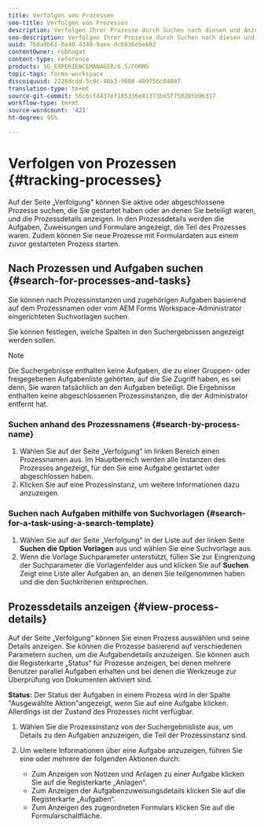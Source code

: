 ```yaml
---
title: Verfolgen von Prozessen
seo-title: Verfolgen von Prozessen
description: Verfolgen Ihrer Prozesse durch Suchen nach diesen und Anzeigen der Details.
seo-description: Verfolgen Ihrer Prozesse durch Suchen nach diesen und Anzeigen der Details.
uuid: 7bda9b61-0a40-4349-9aee-dc6636e5e692
contentOwner: robhagat
content-type: reference
products: SG_EXPERIENCEMANAGER/6.5/FORMS
topic-tags: forms-workspace
discoiquuid: 2228dcdd-5c9c-46b3-9888-489756c04887
translation-type: tm+mt
source-git-commit: 56c6cfd437ef185336e81373bd5f758205b96317
workflow-type: tm+mt
source-wordcount: '421'
ht-degree: 95%

---
```



# Verfolgen von Prozessen {#tracking-processes}

Auf der Seite „Verfolgung“ können Sie aktive oder abgeschlossene Prozesse suchen, die Sie gestartet haben oder an denen Sie beteiligt waren, und die Prozessdetails anzeigen. In den Prozessdetails werden die Aufgaben, Zuweisungen und Formulare angezeigt, die Teil des Prozesses waren. Zudem können Sie neue Prozesse mit Formulardaten aus einem zuvor gestarteten Prozess starten.

## Nach Prozessen und Aufgaben suchen {#search-for-processes-and-tasks}

Sie können nach Prozessinstanzen und zugehörigen Aufgaben basierend auf dem Prozessnamen oder vom AEM Forms Workspace-Administrator eingerichteten Suchvorlagen suchen.

Sie können festlegen, welche Spalten in den Suchergebnissen angezeigt werden sollen.

>[!NOTE]
>
>Die Suchergebnisse enthalten keine Aufgaben, die zu einer Gruppen- oder freigegebenen Aufgabenliste gehörten, auf die Sie Zugriff haben, es sei denn, Sie waren tatsächlich an den Aufgaben beteiligt. Die Ergebnisse enthalten keine abgeschlossenen Prozessinstanzen, die der Administrator entfernt hat.

### Suchen anhand des Prozessnamens  {#search-by-process-name}

1. Wählen Sie auf der Seite „Verfolgung“ im linken Bereich einen Prozessnamen aus. Im Hauptbereich werden alle Instanzen des Prozesses angezeigt, für den Sie eine Aufgabe gestartet oder abgeschlossen haben.
1. Klicken Sie auf eine Prozessinstanz, um weitere Informationen dazu anzuzeigen.

### Suchen nach Aufgaben mithilfe von Suchvorlagen  {#search-for-a-task-using-a-search-template}

1. Wählen Sie auf der Seite „Verfolgung“ in der Liste auf der linken Seite **Suchen die Option Vorlagen** aus und wählen Sie eine Suchvorlage aus.
1. Wenn die Vorlage Suchparameter unterstützt, füllen Sie zur Eingrenzung der Suchparameter die Vorlagenfelder aus und klicken Sie auf **Suchen**. Zeigt eine Liste aller Aufgaben an, an denen Sie teilgenommen haben und die den Suchkriterien entsprechen.

## Prozessdetails anzeigen  {#view-process-details}

Auf der Seite „Verfolgung“ können Sie einen Prozess auswählen und seine Details anzeigen. Sie können die Prozesse basierend auf verschiedenen Parametern suchen, um die Aufgabendetails anzuzeigen. Sie können auch die Registerkarte „Status“ für Prozesse anzeigen, bei denen mehrere Benutzer parallel Aufgaben erhalten und bei denen die Werkzeuge zur Überprüfung von Dokumenten aktiviert sind.

**Status:** Der Status der Aufgaben in einem Prozess wird in der Spalte &quot;Ausgewählte Aktion&quot;angezeigt, wenn Sie auf eine Aufgabe klicken. Allerdings ist der Zustand des Prozesses nicht verfügbar.

1. Wählen Sie die Prozessinstanz von der Suchergebnisliste aus, um Details zu den Aufgaben anzuzeigen, die Teil der Prozessinstanz sind.
1. Um weitere Informationen über eine Aufgabe anzuzeigen, führen Sie eine oder mehrere der folgenden Aktionen durch:

   * Zum Anzeigen von Notizen und Anlagen zu einer Aufgabe klicken Sie auf die Registerkarte „Anlagen“.
   * Zum Anzeigen der Aufgabenzuweisungsdetails klicken Sie auf die Registerkarte „Aufgaben“.
   * Zum Anzeigen des zugeordneten Formulars klicken Sie auf die Formularschaltfläche.
